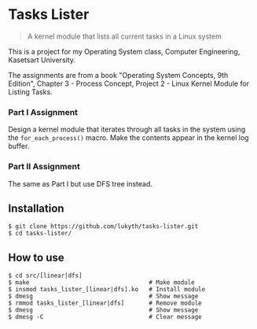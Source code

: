 # Tasks Lister
> A kernel module that lists all current tasks in a Linux system

This is a project for my Operating System class, Computer Engineering, Kasetsart University.

The assignments are from a book "Operating System Concepts, 9th Edition", Chapter 3 - Process Concept, Project 2 - Linux Kernel Module for Listing Tasks.

### Part I Assignment  
Design a kernel module that iterates through all tasks in the system using the `for_each_process()` macro. Make the contents appear in the kernel log buffer.

### Part II Assignment
The same as Part I but use DFS tree instead.

## Installation
```
$ git clone https://github.com/lukyth/tasks-lister.git
$ cd tasks-lister/
```

## How to use
```
$ cd src/[linear|dfs]
$ make                                  # Make module
$ insmod tasks_lister_[linear|dfs].ko   # Install module
$ dmesg                                 # Show message
$ rmmod tasks_lister_[linear|dfs]       # Remove module
$ dmesg                                 # Show message
$ dmesg -C                              # Clear message
```
